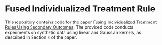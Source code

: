 # Fused Individualized Treatment Rule

This repository contains code for the paper [Fusing Individualized Treatment Rules Using Secondary Outcomes](https://arxiv.org/abs/2402.08828).
The provided code conducts experiments on synthetic data using linear and Gaussian kernels, as described in Section 4 of the paper.
